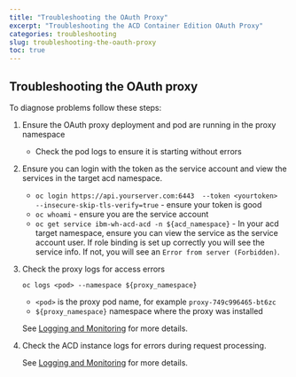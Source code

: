 ```yaml
---
title: "Troubleshooting the OAuth Proxy"
excerpt: "Troubleshooting the ACD Container Edition OAuth Proxy"
categories: troubleshooting
slug: troubleshooting-the-oauth-proxy
toc: true
---
```


## Troubleshooting the OAuth proxy

To diagnose problems follow these steps:

1. Ensure the OAuth proxy deployment and pod are running in the proxy namespace
   - Check the pod logs to ensure it is starting without errors

1. Ensure you can login with the token as the service account and view the services in the target acd namespace.

   - `oc login https://api.yourserver.com:6443  --token <yourtoken>  --insecure-skip-tls-verify=true` - ensure your token is good
   - `oc whoami` - ensure you are the service account
   - `oc get service ibm-wh-acd-acd -n ${acd_namespace}`  - In your acd target namespace, ensure you can view the service as the service account user.  If role binding is set up correctly you will see the service info.  If not, you will see an `Error from server (Forbidden)`.

1. Check the proxy logs for access errors

   ```
   oc logs <pod> --namespace ${proxy_namespace}
   ```

   - `<pod>` is the proxy pod name, for example `proxy-749c996465-bt6zc`
   - `${proxy_namespace}` namespace where the proxy was installed

   See [Logging and Monitoring](/troubleshooting/logging-monitoring) for more details.

1. Check the ACD instance logs for errors during request processing.

   See [Logging and Monitoring](/troubleshooting/logging-monitoring) for more details.
